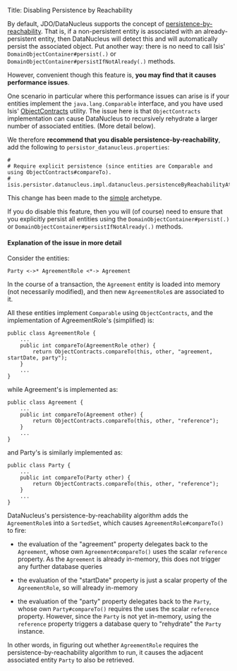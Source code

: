Title: Disabling Persistence by Reachability

[//]: # (content copied to _user-guide_runtime_configuring-datanucleus_disabling-persistence-by-reachability)

By default, JDO/DataNucleus supports the concept of [persistence-by-reachability](http://www.datanucleus.org/products/datanucleus/jdo/orm/cascading.html).  That is, if
a non-persistent entity is associated with an already-persistent entity, then DataNucleus will detect this and will automatically persist the associated object.  Put another way: there is no need to call Isis' `DomainObjectContainer#persist(.)` or `DomainObjectContainer#persistIfNotAlready(.)` methods.

However, convenient though this feature is, **you may find that it causes performance issues**.

One scenario in particular where this performance issues can arise is if your entities implement the `java.lang.Comparable` interface, and you have used Isis' [ObjectContracts](../../../reference/Utility.html) utility.  The issue here is that `ObjectContracts` implementation can cause DataNucleus to recursively rehydrate a larger number of associated entities.  (More detail below).

We therefore **recommend that you disable persistence-by-reachability**, add the following to `persistor_datanucleus.properties`:

    #
    # Require explicit persistence (since entities are Comparable and using ObjectContracts#compareTo).
    #
    isis.persistor.datanucleus.impl.datanucleus.persistenceByReachabilityAtCommit=false

This change has been made to the [simple](../../../intro/getting-started/simple-archetype.html) archetype.

If you do disable this feature, then you will (of course) need to ensure that you explicitly persist all entities using the `DomainObjectContainer#persist(.)` or `DomainObjectContainer#persistIfNotAlready(.)` methods.


#### Explanation of the issue in more detail

Consider the entities:

    Party <->* AgreementRole <*-> Agreement

In the course of a transaction, the `Agreement` entity is loaded into memory (not necessarily modified), and then new `AgreementRole`s are associated to it.

All these entities implement `Comparable` using `ObjectContracts`, and the implementation of AgreementRole's (simplified) is:

    public class AgreementRole {
        ...
        public int compareTo(AgreementRole other) {
            return ObjectContracts.compareTo(this, other, "agreement, startDate, party");
        }
        ...
    }

while Agreement's is implemented as:

    public class Agreement {
        ...
        public int compareTo(Agreement other) {
            return ObjectContracts.compareTo(this, other, "reference");
        }
        ...
    }

and Party's is similarly implemented as: 

    public class Party {
        ...
        public int compareTo(Party other) {
            return ObjectContracts.compareTo(this, other, "reference");
        }
        ...
    }

    
DataNucleus's persistence-by-reachability algorithm adds the `AgreementRole`s into a `SortedSet`, which causes `AgreementRole#compareTo()` to fire:

* the evaluation of the "agreement" property delegates back to the `Agreement`, whose own `Agreement#compareTo()` uses the scalar `reference` property.  As the `Agreement` is already in-memory, this does not trigger any further database queries

* the evaluation of the "startDate" property is just a scalar property of the `AgreementRole`, so will already in-memory

* the evaluation of the "party" property delegates back to the `Party`, whose own `Party#compareTo()` requires the uses the scalar `reference` property.  However, since the `Party` is not yet in-memory, using the `reference` property triggers a database query to "rehydrate" the `Party` instance.

In other words, in figuring out whether `AgreementRole` requires the persistence-by-reachability algorithm to run, it causes the adjacent associated entity `Party` to also be retrieved.


